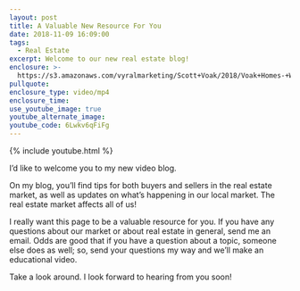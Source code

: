 ```yaml
---
layout: post
title: A Valuable New Resource For You
date: 2018-11-09 16:09:00
tags:
  - Real Estate
excerpt: Welcome to our new real estate blog!
enclosure: >-
  https://s3.amazonaws.com/vyralmarketing/Scott+Voak/2018/Voak+Homes-+Welcome+to+My+YouTube+Channel.mp4
pullquote:
enclosure_type: video/mp4
enclosure_time:
use_youtube_image: true
youtube_alternate_image:
youtube_code: 6Lwkv6qFiFg
---
```


{% include youtube.html %}

I’d like to welcome you to my new video blog.

On my blog, you’ll find tips for both buyers and sellers in the real estate market, as well as updates on what’s happening in our local market. The real estate market affects all of us!

I really want this page to be a valuable resource for you. If you have any questions about our market or about real estate in general, send me an email. Odds are good that if you have a question about a topic, someone else does as well; so, send your questions my way and we’ll make an educational video.

Take a look around. I look forward to hearing from you soon!
